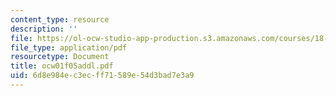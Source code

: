 ```yaml
---
content_type: resource
description: ''
file: https://ol-ocw-studio-app-production.s3.amazonaws.com/courses/18-01-single-variable-calculus-fall-2005/6d8e984ec3ecff71589e54d3bad7e3a9_ocw01f05addl.pdf
file_type: application/pdf
resourcetype: Document
title: ocw01f05addl.pdf
uid: 6d8e984e-c3ec-ff71-589e-54d3bad7e3a9
---
```

